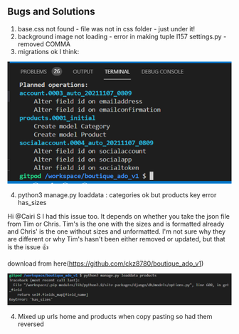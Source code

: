 ## Bugs and Solutions
1. base.css not found - file was not in css folder - just under it!
2. background image not loading - error in making tuple l157 settings.py - removed COMMA
3. migrations ok I think: 

![](screenshots/migrations.png)

4. python3 manage.py loaddata : categories ok but products key error has_sizes

Hi @Cairi S I had this issue too. It depends on whether you take the json file from Tim or Chris. Tim's is the one with the sizes and is formatted already and Chris' is the one without sizes and unformatted. I'm not sure why they are different or why Tim's hasn't been either removed or updated, but that is the issue :+1:

download from here(https://github.com/ckz8780/boutique_ado_v1)



![](screenshots/has_sizes.png)

4. Mixed up urls home and products when copy pasting so had them reversed

